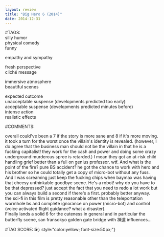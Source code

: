 ```yaml
---  
layout: review  
title: "Big Hero 6 (2014)"  
date: 2014-12-31  
---  
```

  
#TAGS:  
silly humor  
physical comedy  
funny  
  
empathy and sympathy  
  
fresh perspective  
cliché message  
  
immersive atmosphere  
beautiful scenes  
  
expected outcome  
unacceptable suspense (developments predicted too early)  
acceptable suspense (developments predicted minutes before)  
intense action  
realistic effects  
  
#COMMENTS:  
  
overall could've been a 7 if the story is more sane and 8 if it's more moving. it took a turn for the worst once the villain's identity is revealed. (however, I do agree that the business man should not be the villain in that he is a fucking capitalist! they work for the cash and power and doing some crazy underground murderous spree is retarded.) I mean they got an at-risk child handling grief better than a full on genius professor. wtf. And what is the point of the fire? pure BS accident? he got the chance to work with hero and his brother so he could totally get a copy of micro-bot without any fuss.  
And I was screaming just keep the fucking chips when baymax was having that cheesy unthinkable goodbye scene. He's a robot! why do you have to be that depressed? just accept the fact that you need to redo a lot work but you can always build a second if there's a first. probably better anyway.  
the sci-fi in this film is pretty reasonable other than the teleportation wormhole bs and complete ignorance on power (micro-bot) and control (voice activated flight guidance? what a disaster).  
Finally lands a solid 6 for the cuteness in general and in particular the butterfly scene, san fransokyo golden gate bridge with 神道 influences...  
  
  
  
  
  
  
#TAG SCORE: **5**{: style:"color:yellow; font-size:50px;"}  
